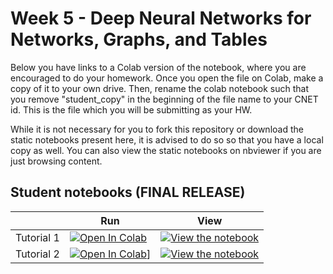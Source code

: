 # Week 5 - Deep Neural Networks for Networks, Graphs, and Tables

Below you have links to a Colab version of the notebook, where you are encouraged to do your homework. Once you open the file on Colab, make a copy of it to your own drive. Then, rename the colab notebook such that you remove "student_copy" in the beginning of the file name to your CNET id. This is the file which you will be submitting as your HW. 

While it is not necessary for you to fork this repository or download the static notebooks present here, it is advised to do so so that you have a local copy as well. You can also view the static notebooks on nbviewer if you are just browsing content.

## Student notebooks (FINAL RELEASE)

|   | Run | View |
| - | --- | ---- |
| Tutorial 1 | [![Open In Colab](https://colab.research.google.com/assets/colab-badge.svg)](https://colab.research.google.com/drive/1HtofXPXcgdb38rEPofCyBATxOLKOxb6p?usp=sharing) | [![View the notebook](https://img.shields.io/badge/render-nbviewer-orange.svg)](https://nbviewer.jupyter.org/github/UChicago-Thinking-Deep-Learning-Course/Tutorials-Homework-Notebooks/blob/main/week-5/TDL5_1_deep_graphs_networks_manifolds.ipynb) |
| Tutorial 2 | [![Open In Colab](https://colab.research.google.com/assets/colab-badge.svg)](https://colab.research.google.com/drive/1Z36yvA0qER5SA9HKJtaTw2-lqa9ylj_5?usp=sharing)] | [![View the notebook](https://img.shields.io/badge/render-nbviewer-orange.svg)](https://nbviewer.jupyter.org/github/UChicago-Thinking-Deep-Learning-Course/Tutorials-Homework-Notebooks/blob/main/week-5/TDL5_2_deep_knowledge_graph_categorical_tabular.ipynb)





